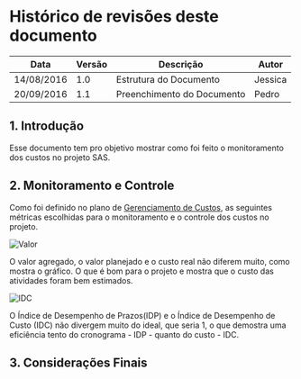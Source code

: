# Histórico de revisões deste documento

|Data|Versão|Descrição|Autor|
|----|------|---------|-------|
| 14/08/2016| 1.0 |Estrutura do Documento |Jessica |
| 20/09/2016| 1.1 |Preenchimento do Documento |Pedro|

## 1. Introdução
Esse documento tem pro objetivo mostrar como foi feito o monitoramento dos custos no projeto SAS.

## 2. Monitoramento e Controle
Como foi definido no plano de [Gerenciamento de Custos](https://github.com/fga-gpp-mds/2016.2-SAS_FGA/wiki/Gerenciamento-de-Custos), as seguintes métricas escolhidas para o monitoramento e o controle dos custos no projeto.

![Valor](https://raw.githubusercontent.com/wiki/fga-gpp-mds/2016.2-SAS_FGA/img/Valor.png) 

O valor agregado, o valor planejado e o custo real não diferem muito, como mostra o gráfico. O que é bom para o projeto e mostra que o custo das atividades foram bem estimados.

![IDC](https://raw.githubusercontent.com/wiki/fga-gpp-mds/2016.2-SAS_FGA/img/IDP.png) 

O Índice de Desempenho de Prazos(IDP) e o Índice de Desempenho de Custo (IDC) não divergem muito do ideal, que seria 1, o que demostra uma eficiência tento do cronograma - IDP - quanto do custo - IDC.

## 3. Considerações Finais
